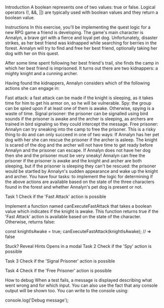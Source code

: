 Introduction
A boolean represents one of two values: true or false. Logical operators (!, &&, ||) are typically used with boolean values and they return a boolean value.

Instructions
In this exercise, you'll be implementing the quest logic for a new RPG game a friend is developing. The game's main character is Annalyn, a brave girl with a fierce and loyal pet dog. Unfortunately, disaster strikes, as her best friend was kidnapped while searching for berries in the forest. Annalyn will try to find and free her best friend, optionally taking her dog with her on this quest.

After some time spent following her best friend's trail, she finds the camp in which her best friend is imprisoned. It turns out there are two kidnappers: a mighty knight and a cunning archer.

Having found the kidnappers, Annalyn considers which of the following actions she can engage in:

Fast attack: a fast attack can be made if the knight is sleeping, as it takes time for him to get his armor on, so he will be vulnerable.
Spy: the group can be spied upon if at least one of them is awake. Otherwise, spying is a waste of time.
Signal prisoner: the prisoner can be signalled using bird sounds if the prisoner is awake and the archer is sleeping, as archers are trained in bird signaling so they could intercept the message.
Free prisoner: Annalyn can try sneaking into the camp to free the prisoner. This is a risky thing to do and can only succeed in one of two ways:
If Annalyn has her pet dog with her she can rescue the prisoner if the archer is asleep. The knight is scared of the dog and the archer will not have time to get ready before Annalyn and the prisoner can escape.
If Annalyn does not have her dog then she and the prisoner must be very sneaky! Annalyn can free the prisoner if the prisoner is awake and the knight and archer are both sleeping, but if the prisoner is sleeping they can't be rescued: the prisoner would be startled by Annalyn's sudden appearance and wake up the knight and archer.
You have four tasks: to implement the logic for determining if the above actions are available based on the state of the three characters found in the forest and whether Annalyn's pet dog is present or not.

Task 1
Check if the 'Fast Attack' action is possible

Implement a function named canExecuteFastAttack that takes a boolean value which indicates if the knight is awake. This function returns true if the 'Fast Attack' action is available based on the state of the character. Otherwise, returns false:

const knightIsAwake = true;
canExecuteFastAttack(knightIsAwake);
// => false

Stuck? Reveal Hints
Opens in a modal
Task 2
Check if the 'Spy' action is possible

Task 3
Check if the 'Signal Prisoner' action is possible

Task 4
Check if the 'Free Prisoner' action is possible

How to debug
When a test fails, a message is displayed describing what went wrong and for which input. You can also use the fact that any console output will be shown too. You can write to the console using:

console.log('Debug message');